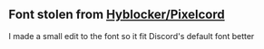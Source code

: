## Font stolen from [Hyblocker/Pixelcord](https://github.com/hyblocker/pixelcord/blob/b8b60f537b70f43b9a82e7528f019664e3e4c02c/res/noDash.ttf)
I made a small edit to the font so it fit Discord's default font better
